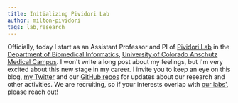 ```yaml
---
title: Initializing Pividori Lab
author: milton-pividori
tags: lab,research
---
```


Officially, today I start as an Assistant Professor and PI of [Pividori Lab](https://pivlab.org/) in the [Department of Biomedical Informatics](https://medschool.cuanschutz.edu/dbmi), [University of Colorado Anschutz Medical Campus](https://medschool.cuanschutz.edu/).
I won't write a long post about my feelings, but I'm very excited about this new stage in my career.
I invite you to keep an eye on this blog, [my Twitter](https://twitter.com/miltondp) and our [GitHub repos](https://github.com/pivlab) for updates about our research and other activities.
We are recruiting, so if your interests overlap with [our labs'](https://pivlab.org/preview/pr-7/research/), please reach out!
